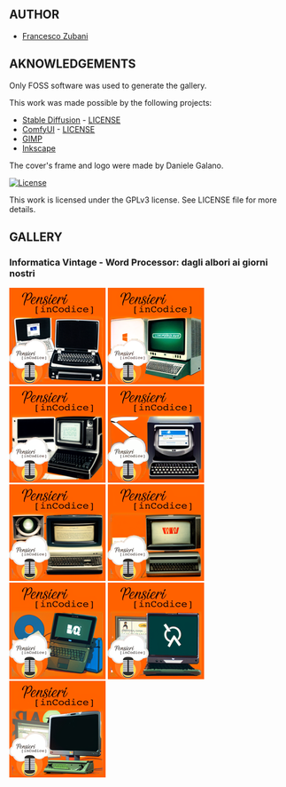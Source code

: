 ## AUTHOR

- [Francesco Zubani](https://www.linkedin.com/in/francesco-zubani-5957081a6/)

## AKNOWLEDGEMENTS

Only FOSS software was used to generate the gallery.

This work was made possible by the following projects:

- [Stable Diffusion](https://github.com/CompVis/stable-diffusion) - [LICENSE](https://github.com/CompVis/stable-diffusion/blob/main/LICENSE)
- [ComfyUI](https://github.com/comfyanonymous/ComfyUI) - [LICENSE](https://github.com/comfyanonymous/ComfyUI/blob/master/LICENSE)
- [GIMP](https://www.gimp.org/)
- [Inkscape](https://inkscape.org/)

The cover's frame and logo were made by Daniele Galano.

[![License](https://img.shields.io/badge/License-GPL%20v3-blue.svg)](http://www.gnu.org/licenses/gpl-3.0)

This work is licensed under the GPLv3 license.
See LICENSE file for more details.

## GALLERY

### Informatica Vintage - Word Processor: dagli albori ai giorni nostri

<div class="gallery">
  <a href="PIC19_01.png"><img class="thumbnail" src="./thumbs/PIC19_01.png" alt="PIC19_01"></a>
  <a href="PIC19_02.png"><img class="thumbnail" src="./thumbs/PIC19_02.png" alt="PIC19_02"></a>
  <a href="PIC19_03.png"><img class="thumbnail" src="./thumbs/PIC19_03.png" alt="PIC19_03"></a>
  <a href="PIC19_04.png"><img class="thumbnail" src="./thumbs/PIC19_04.png" alt="PIC19_04"></a>
  <a href="PIC19_05.png"><img class="thumbnail" src="./thumbs/PIC19_05.png" alt="PIC19_05"></a>
  <a href="PIC19_06.png"><img class="thumbnail" src="./thumbs/PIC19_06.png" alt="PIC19_06"></a>
  <a href="PIC19_07.png"><img class="thumbnail" src="./thumbs/PIC19_07.png" alt="PIC19_07"></a>
  <a href="PIC19_08.png"><img class="thumbnail" src="./thumbs/PIC19_08.png" alt="PIC19_08"></a>
  <a href="PIC19_09.png"><img class="thumbnail" src="./thumbs/PIC19_09.png" alt="PIC19_09"></a>
</div>
</body>
</html>
